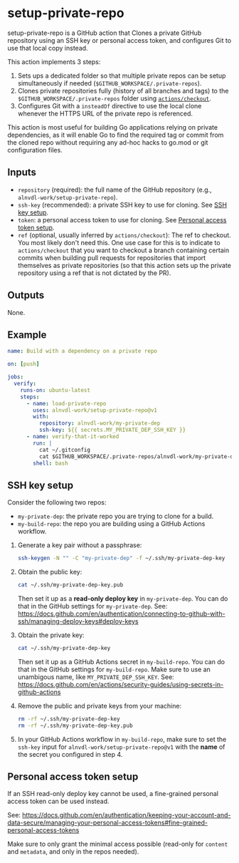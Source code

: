 # setup-private-repo

setup-private-repo is a GitHub action that Clones a private GitHub repository
using an SSH key or personal access token, and configures Git to use that local
copy instead.

This action implements 3 steps:
1. Sets ups a dedicated folder so that multiple private repos can be setup
   simultaneously if needed (`$GITHUB_WORKSPACE/.private-repos`).
1. Clones private repositories fully (history of all branches and tags) to the
   `$GITHUB_WORKSPACE/.private-repos` folder using
   [`actions/checkout`](https://github.com/actions/checkout).
2. Configures Git with a `insteadOf` directive to use the local clone whenever
   the HTTPS URL of the private repo is referenced.

This action is most useful for building Go applications relying on private
dependencies, as it will enable Go to find the required tag or commit from the
cloned repo without requiring any ad-hoc hacks to go.mod or git configuration
files.

## Inputs
- `repository` (required): the full name of the GitHub repository
  (e.g., `alnvdl-work/setup-private-repo`).
- `ssh-key` (recommended): a private SSH key to use for cloning. See
  [SSH key setup](#ssh-key-setup).
- `token`: a personal access token to use for cloning. See
  [Personal access token setup](#personal-access-token-setup).
- `ref` (optional, usually inferred by `actions/checkout`): The ref to
  checkout. You most likely don't need this. One use case for this is to
  indicate to `actions/checkout` that you want to checkout a branch containing
  certain commits when building pull requests for repositories that import
  themselves as private repositories (so that this action sets up the private
  repository using a ref that is not dictated by the PR).

## Outputs
None.

## Example
```yaml
name: Build with a dependency on a private repo

on: [push]

jobs:
  verify:
    runs-on: ubuntu-latest
    steps:
      - name: load-private-repo
        uses: alnvdl-work/setup-private-repo@v1
        with:
          repository: alnvdl-work/my-private-dep
          ssh-key: ${{ secrets.MY_PRIVATE_DEP_SSH_KEY }}
      - name: verify-that-it-worked
        run: |
          cat ~/.gitconfig
          cat $GITHUB_WORKSPACE/.private-repos/alnvdl-work/my-private-dep/LICENSE
        shell: bash
```

## SSH key setup
Consider the following two repos:
- `my-private-dep`: the private repo you are trying to clone for a build.
- `my-build-repo`: the repo you are building using a GitHub Actions workflow.

1. Generate a key pair without a passphrase:
   ```sh
   ssh-keygen -N "" -C "my-private-dep" -f ~/.ssh/my-private-dep-key
   ```

2. Obtain the public key:
   ```sh
   cat ~/.ssh/my-private-dep-key.pub
   ```

   Then set it up as a **read-only deploy key** in `my-private-dep`. You can do
   that in the GitHub settings for `my-private-dep`. See:
   https://docs.github.com/en/authentication/connecting-to-github-with-ssh/managing-deploy-keys#deploy-keys

3. Obtain the private key:
   ```sh
   cat ~/.ssh/my-private-dep-key
   ```
   Then set it up as a GitHub Actions secret in `my-build-repo`. You can do
   that in the GitHub settings for `my-build-repo`. Make sure to use an
   unambigous name, like `MY_PRIVATE_DEP_SSH_KEY`. See:
   https://docs.github.com/en/actions/security-guides/using-secrets-in-github-actions

4. Remove the public and private keys from your machine:
   ```sh
   rm -rf ~/.ssh/my-private-dep-key
   rm -rf ~/.ssh/my-private-dep-key.pub
   ```

5. In your GitHub Actions workflow in `my-build-repo`, make sure to set the
   `ssh-key` input for `alnvdl-work/setup-private-repo@v1` with the **name** of
   the secret you configured in step 4.

## Personal access token setup
If an SSH read-only deploy key cannot be used, a fine-grained personal access
token can be used instead.

See: https://docs.github.com/en/authentication/keeping-your-account-and-data-secure/managing-your-personal-access-tokens#fine-grained-personal-access-tokens

Make sure to only grant the minimal access possible (read-only for `content`
and `metadata`, and only in the repos needed).
